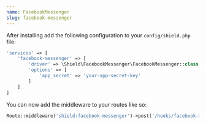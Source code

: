 ```yaml
---
name: FacebookMessenger
slug: facebook-messenger
---
```


After installing add the following configuration to your `config/shield.php` file:

````php
'services' => [
    'facebook-messenger' => [
        'driver' => \Shield\FacebookMessenger\FacebookMessenger::class,
        'options' => [
            'app_secret' => 'your-app-secret-key'
        ]
    ]
]
````

You can now add the middleware to your routes like so:

````php
Route::middleware('shield:facebook-messenger')->post('/hooks/facebook-messenger', 'HooksController@facebookMessenger');
````
